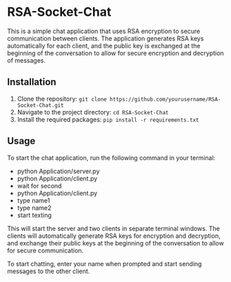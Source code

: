 # RSA-Socket-Chat

This is a simple chat application that uses RSA encryption to secure communication between clients. The application generates RSA keys automatically for each client, and the public key is exchanged at the beginning of the conversation to allow for secure encryption and decryption of messages.

## Installation

1. Clone the repository: `git clone https://github.com/yourusername/RSA-Socket-Chat.git`
2. Navigate to the project directory: `cd RSA-Socket-Chat`
3. Install the required packages: `pip install -r requirements.txt`

## Usage

To start the chat application, run the following command in your terminal:
- python Application/server.py
- python Application/client.py
- wait for second 
- python Application/client.py
- type name1
- type name2
- start texting


This will start the server and two clients in separate terminal windows. The clients will automatically generate RSA keys for encryption and decryption, and exchange their public keys at the beginning of the conversation to allow for secure communication.

To start chatting, enter your name when prompted and start sending messages to the other client.

